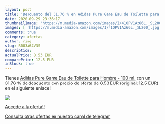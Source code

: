 ```yaml
---
layout: post
title: 'Descuento del 31.76 % en Adidas Pure Game Eau de Toilette para Ho'
date: 2020-09-29 23:36:17
thumbnailImage: 'https://m.media-amazon.com/images/I/41OPV1Az66L._SL200_.jpg'
images: [ 'https://m.media-amazon.com/images/I/41OPV1Az66L._SL200_.jpg' ]
comments: true
category: ofertas
author: ring
slug: B003A64V3S
description:
actualPrice: 8.53 EUR
comparePrice: 12.5 EUR
inStock: true
---
```


Tienes [Adidas Pure Game Eau de Toilette para Hombre - 100 ml.](https://www.amazon.com/dp/B003A64V3S/?tag=redken08-20) con un 31.76 % de descuento con precio de oferta de 8.53 EUR (original: 12.5 EUR) en el siguiente enlace!

[![](https://m.media-amazon.com/images/I/41OPV1Az66L._SL200_.jpg)](https://www.amazon.com/dp/B003A64V3S/?tag=redken08-20)

[Accede a la oferta!!](https://www.amazon.com/dp/B003A64V3S/?tag=redken08-20)

[Consulta otras ofertas en nuestro canal de telegram](https://t.me/s/ofertas25)
